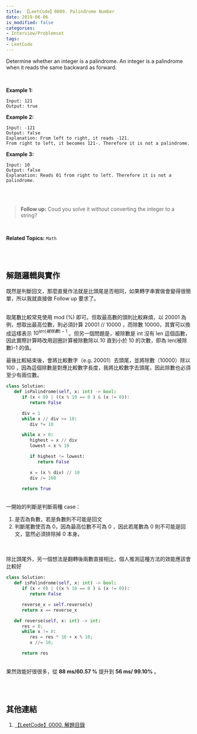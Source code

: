 ```yaml
---
title: 【LeetCode】0009. Palindrome Number
date: 2019-06-06
is_modified: false
categories:
- Interview/Problemset
tags:
- LeetCode
--- 
```


Determine whether an integer is a palindrome. An integer is a palindrome when it reads the same backward as forward.

<!--more-->
<br>

**Example 1:**
```
Input: 121
Output: true
```

**Example 2:**
```
Input: -121
Output: false
Explanation: From left to right, it reads -121. 
From right to left, it becomes 121-. Therefore it is not a palindrome.
```

**Example 3:**
```
Input: 10
Output: false
Explanation: Reads 01 from right to left. Therefore it is not a palindrome.
```
<br><br>

>**Follow up:**
Coud you solve it without converting the integer to a string?

<br>

**Related Topics:** `Math`

<br><br>

## 解題邏輯與實作
既然是判斷回文，那麼直覺作法就是比頭尾是否相同，如果轉字串實做會變得很簡單，所以我就直接做 Follow up 要求了。

<br> 取尾數比較常見使用 mod (%) 即可。但取最高數的頭則比較麻煩，以 20001 為例，想取出最高位數，則必須計算 20001 // 10000 ，而除數 10000，其實可以換成這樣表示 $10^{len(被除數)-1}$ 。但另一個問題是，被除數是 int 沒有 len 這個函數，因此實際計算時改用迴圈計算被除數除以 10 直到小於 10 的次數，即為 len(被除數)-1 的值。

最後比較結束後，會將比較數字（e.g. 20001）去頭尾，並將除數（10000）除以 100 ，因為這個除數是對應比較數字長度，我將比較數字去頭尾，因此除數也必須至少有兩位數。

```python
class Solution:
   def isPalindrome(self, x: int) -> bool:
      if (x < 0) | ((x % 10 == 0 ) & (x != 0)):
         return False

      div = 1
      while x // div >= 10:
         div *= 10

      while x > 0:
         highest = x // div
         lowest = x % 10

         if highest != lowest:
            return False

         x = (x % div) // 10
         div /= 100

      return True		
```
<br> 一開始的判斷是判斷兩種 case：
1. 是否為負數，若是負數則不可能是回文
2. 判斷尾數使否為 0，因為最高位數不可為 0 ，因此若尾數為 0 則不可能是回文，當然必須排除掉 0 本身。


<br><br>
除比頭尾外，另一個想法是翻轉後兩數直接相比，個人推測這種方法的效能應該會比較好

```python
class Solution:
   def isPalindrome(self, x: int) -> bool:
      if (x < 0) | ((x % 10 == 0 ) & (x != 0)):
         return False

      reverse_x = self.reverse(x)
      return x == reverse_x

   def reverse(self, x: int) -> int:
      res = 0;
      while x != 0:
         res = res * 10 + x % 10;
         x //= 10;

      return res
```
<br> 果然效能好很很多，從 **88 ms/60.57 %** 提升到 **56 ms/ 99.10%** 。

<br><br>

## 其他連結
1. [【LeetCode】0000. 解題目錄](/LeetCode-0000-Contents/)